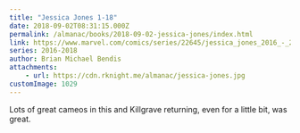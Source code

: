 ```yaml
---
title: "Jessica Jones 1-18"
date: 2018-09-02T08:31:15.000Z
permalink: /almanac/books/2018-09-02-jessica-jones/index.html
link: https://www.marvel.com/comics/series/22645/jessica_jones_2016_-_2018
series: 2016-2018
author: Brian Michael Bendis
attachments: 
    - url: https://cdn.rknight.me/almanac/jessica-jones.jpg
customImage: 1029
---
```


Lots of great cameos in this and Killgrave returning, even for a little bit, was great.